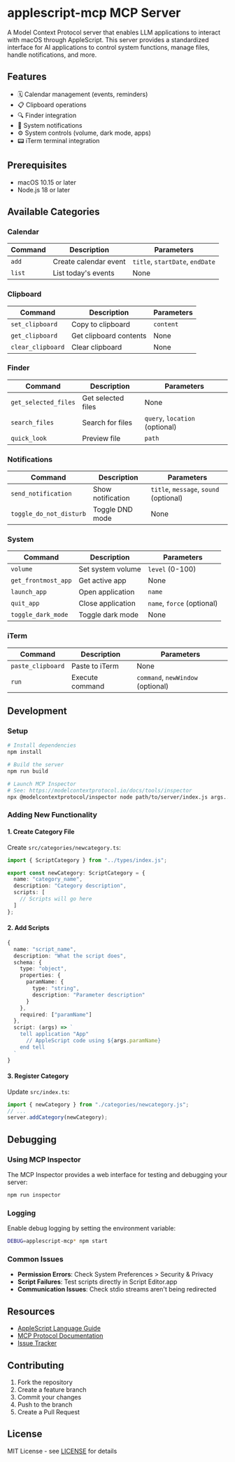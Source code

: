 # applescript-mcp MCP Server

A Model Context Protocol server that enables LLM applications to interact with macOS through AppleScript.
This server provides a standardized interface for AI applications to control system functions, manage files, handle notifications, and more.

## Features

- 🗓️ Calendar management (events, reminders)
- 📋 Clipboard operations
- 🔍 Finder integration
- 🔔 System notifications
- ⚙️ System controls (volume, dark mode, apps)
- 📟 iTerm terminal integration

## Prerequisites

- macOS 10.15 or later
- Node.js 18 or later

## Available Categories

### Calendar
| Command | Description | Parameters |
|---------|-------------|------------|
| `add` | Create calendar event | `title`, `startDate`, `endDate` |
| `list` | List today's events | None |

### Clipboard
| Command | Description | Parameters |
|---------|-------------|------------|
| `set_clipboard` | Copy to clipboard | `content` |
| `get_clipboard` | Get clipboard contents | None |
| `clear_clipboard` | Clear clipboard | None |

### Finder
| Command | Description | Parameters |
|---------|-------------|------------|
| `get_selected_files` | Get selected files | None |
| `search_files` | Search for files | `query`, `location` (optional) |
| `quick_look` | Preview file | `path` |

### Notifications
| Command | Description | Parameters |
|---------|-------------|------------|
| `send_notification` | Show notification | `title`, `message`, `sound` (optional) |
| `toggle_do_not_disturb` | Toggle DND mode | None |

### System
| Command | Description | Parameters |
|---------|-------------|------------|
| `volume` | Set system volume | `level` (0-100) |
| `get_frontmost_app` | Get active app | None |
| `launch_app` | Open application | `name` |
| `quit_app` | Close application | `name`, `force` (optional) |
| `toggle_dark_mode` | Toggle dark mode | None |

### iTerm
| Command | Description | Parameters |
|---------|-------------|------------|
| `paste_clipboard` | Paste to iTerm | None |
| `run` | Execute command | `command`, `newWindow` (optional) |

## Development

### Setup
```bash
# Install dependencies
npm install

# Build the server
npm run build

# Launch MCP Inspector
# See: https://modelcontextprotocol.io/docs/tools/inspector
npx @modelcontextprotocol/inspector node path/to/server/index.js args...
```

### Adding New Functionality

#### 1. Create Category File
Create `src/categories/newcategory.ts`:
```typescript
import { ScriptCategory } from "../types/index.js";

export const newCategory: ScriptCategory = {
  name: "category_name",
  description: "Category description",
  scripts: [
    // Scripts will go here
  ]
};
```

#### 2. Add Scripts
```typescript
{
  name: "script_name",
  description: "What the script does",
  schema: {
    type: "object",
    properties: {
      paramName: {
        type: "string",
        description: "Parameter description"
      }
    },
    required: ["paramName"]
  },
  script: (args) => `
    tell application "App"
      // AppleScript code using ${args.paramName}
    end tell
  `
}
```

#### 3. Register Category
Update `src/index.ts`:
```typescript
import { newCategory } from "./categories/newcategory.js";
// ...
server.addCategory(newCategory);
```

## Debugging

### Using MCP Inspector
The MCP Inspector provides a web interface for testing and debugging your server:

```bash
npm run inspector
```

### Logging
Enable debug logging by setting the environment variable:
```bash
DEBUG=applescript-mcp* npm start
```

### Common Issues
- **Permission Errors**: Check System Preferences > Security & Privacy
- **Script Failures**: Test scripts directly in Script Editor.app
- **Communication Issues**: Check stdio streams aren't being redirected

## Resources

- [AppleScript Language Guide](https://developer.apple.com/library/archive/documentation/AppleScript/Conceptual/AppleScriptLangGuide/introduction/ASLR_intro.html)
- [MCP Protocol Documentation](https://modelcontextprotocol.io)
- [Issue Tracker](https://github.com/joshrutkowski/applescript-mcp/issues)

## Contributing

1. Fork the repository
2. Create a feature branch
3. Commit your changes
4. Push to the branch
5. Create a Pull Request

## License

MIT License - see [LICENSE](LICENSE) for details

